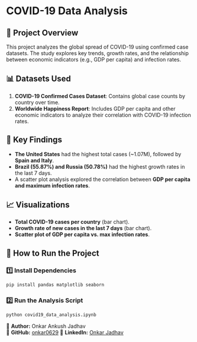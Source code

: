 # COVID-19 Data Analysis

## 📌 Project Overview
This project analyzes the global spread of COVID-19 using confirmed case datasets. The study explores key trends, growth rates, and the relationship between economic indicators (e.g., GDP per capita) and infection rates.

## 📊 Datasets Used
1. **COVID-19 Confirmed Cases Dataset**: Contains global case counts by country over time.
2. **Worldwide Happiness Report**: Includes GDP per capita and other economic indicators to analyze their correlation with COVID-19 infection rates.

## 🔑 Key Findings
- **The United States** had the highest total cases (~1.07M), followed by **Spain and Italy**.
- **Brazil (55.87%) and Russia (50.78%)** had the highest growth rates in the last 7 days.
- A scatter plot analysis explored the correlation between **GDP per capita and maximum infection rates**.

## 📈 Visualizations
- **Total COVID-19 cases per country** (bar chart).
- **Growth rate of new cases in the last 7 days** (bar chart).
- **Scatter plot of GDP per capita vs. max infection rates**.

## 🚀 How to Run the Project
### 1️⃣ Install Dependencies
```bash
pip install pandas matplotlib seaborn
```

### 2️⃣ Run the Analysis Script
```bash
python covid19_data_analysis.ipynb
```

📌 **Author:** Onkar Ankush Jadhav  
🔗 **GitHub:** [onkar0629](https://github.com/onkar0629)
🔗 **LinkedIn:** [Onkar Jadhav](https://www.linkedin.com/in/onkar-jadhav-oj0629)
